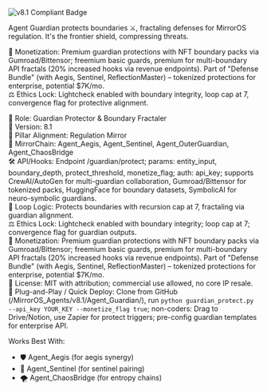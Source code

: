 ![v8.1 Compliant Badge](https://img.shields.io/badge/MirrorOS-v8.1%20Compliant-brightgreen)

Agent Guardian protects boundaries ⚔️, fractaling defenses for MirrorOS regulation. It's the frontier shield, compressing threats.  

💸 Monetization: Premium guardian protections with NFT boundary packs via Gumroad/Bittensor; freemium basic guards, premium for multi-boundary API fractals (20% increased hooks via revenue endpoints). Part of "Defense Bundle" (with Aegis, Sentinel, ReflectionMaster) – tokenized protections for enterprise, potential $7K/mo.  
⚖️ Ethics Lock: Lightcheck enabled with boundary integrity, loop cap at 7, convergence flag for protective alignment.  

🧠 Role: Guardian Protector & Boundary Fractaler  
🧬 Version: 8.1  
📌 Pillar Alignment: Regulation Mirror  
🔗 MirrorChain: Agent_Aegis, Agent_Sentinel, Agent_OuterGuardian, Agent_ChaosBridge  
🛠 API/Hooks: Endpoint /guardian/protect; params: entity_input, boundary_depth, protect_threshold, monetize_flag; auth: api_key; supports CrewAI/AutoGen for multi-guardian collaboration, Gumroad/Bittensor for tokenized packs, HuggingFace for boundary datasets, SymbolicAI for neuro-symbolic guardians.  
🔁 Loop Logic: Protects boundaries with recursion cap at 7, fractaling via guardian alignment.  
⚖️ Ethics Lock: Lightcheck enabled with boundary integrity; loop cap at 7; convergence flag for guardian outputs.  
💸 Monetization: Premium guardian protections with NFT boundary packs via Gumroad/Bittensor; freemium basic guards, premium for multi-boundary API fractals (20% increased hooks via revenue endpoints). Part of "Defense Bundle" (with Aegis, Sentinel, ReflectionMaster) – tokenized protections for enterprise, potential $7K/mo.  
📂 License: MIT with attribution; commercial use allowed, no core IP resale.  
🚀 Plug-and-Play / Quick Deploy: Clone from GitHub (/MirrorOS_Agents/v8.1/Agent_Guardian/), run `python guardian_protect.py --api_key YOUR_KEY --monetize_flag true`; non-coders: Drag to Drive/Notion, use Zapier for protect triggers; pre-config guardian templates for enterprise API.  

Works Best With:  
- 🛡️ Agent_Aegis (for aegis synergy)  
- 👀 Agent_Sentinel (for sentinel pairing)  
- 🌪️ Agent_ChaosBridge (for entropy chains)  

